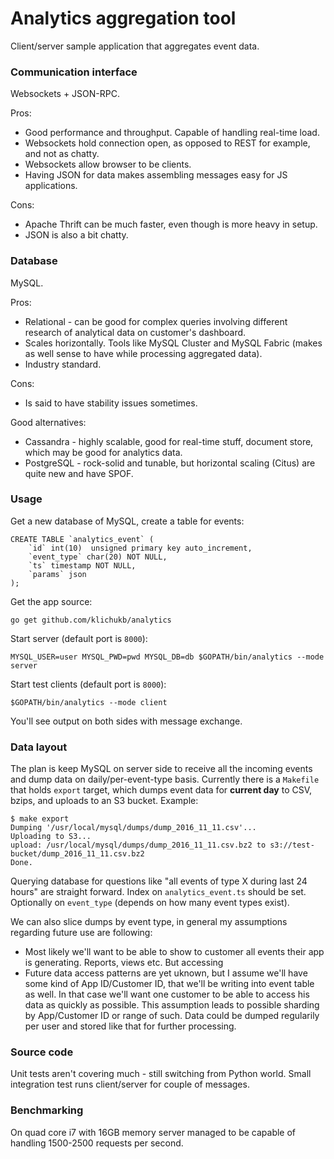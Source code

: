 # Analytics aggregation tool

Client/server sample application that aggregates event data.

### Communication interface
Websockets + JSON-RPC.

Pros:
* Good performance and throughput. Capable of handling real-time load.
* Websockets hold connection open, as opposed to REST for example, and not as chatty. 
* Websockets allow browser to be clients.
* Having JSON for data makes assembling messages easy for JS applications.

Cons:
* Apache Thrift can be much faster, even though is more heavy in setup.
* JSON is also a bit chatty.

### Database
MySQL.

Pros:
* Relational - can be good for complex queries involving different research of analytical data on customer's dashboard.
* Scales horizontally. Tools like MySQL Cluster and MySQL Fabric (makes as well sense to have while processing aggregated data).
* Industry standard.

Cons:
* Is said to have stability issues sometimes.

Good alternatives:
* Cassandra - highly scalable, good for real-time stuff, document store, which may be good for analytics data.
* PostgreSQL - rock-solid and tunable, but horizontal scaling (Citus) are quite new and have SPOF.

### Usage
Get a new database of MySQL, create a table for events:

    CREATE TABLE `analytics_event` (
        `id` int(10)  unsigned primary key auto_increment,
        `event_type` char(20) NOT NULL,
        `ts` timestamp NOT NULL,
        `params` json
    );


Get the app source:

    go get github.com/klichukb/analytics
    
Start server (default port is `8000`):

    MYSQL_USER=user MYSQL_PWD=pwd MYSQL_DB=db $GOPATH/bin/analytics --mode server
    
Start test clients (default port is `8000`):

    $GOPATH/bin/analytics --mode client
    
You'll see output on both sides with message exchange. 

### Data layout
The plan is keep MySQL on server side to receive all the incoming events and dump data on daily/per-event-type basis.
Currently there is a `Makefile` that holds `export` target, which dumps event data for **current day** to CSV, bzips, and uploads to an S3 bucket. Example:

    $ make export
    Dumping '/usr/local/mysql/dumps/dump_2016_11_11.csv'...
    Uploading to S3...
    upload: /usr/local/mysql/dumps/dump_2016_11_11.csv.bz2 to s3://test-bucket/dump_2016_11_11.csv.bz2
    Done.

Querying database for questions like "all events of type X during last 24 hours" are straight forward. Index on `analytics_event.ts` should be set. Optionally on `event_type` (depends on how many event types exist).

We can also slice dumps by event type, in general my assumptions regarding future use are following:
* Most likely we'll want to be able to show to customer all events their app is generating. Reports, views etc. But accessing 
* Future data access patterns are yet uknown, but I assume we'll have some kind of App ID/Customer ID, that we'll be writing into event table as well. In that case we'll want one customer to be able to access his data as quickly as possible. This assumption leads to possible sharding by App/Customer ID or range of such. Data could be dumped regularily per user and stored like that for further processing.


### Source code

Unit tests aren't covering much - still switching from Python world. Small integration test runs client/server for couple of messages.


### Benchmarking

On quad core i7 with 16GB memory server managed to be capable of handling 1500-2500 requests per second.
